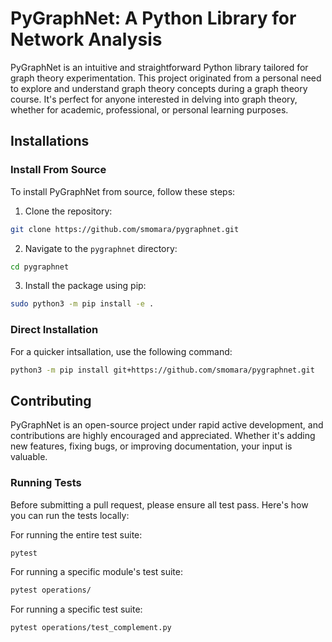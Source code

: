 # PyGraphNet: A Python Library for Network Analysis

PyGraphNet is an intuitive and straightforward Python library tailored for graph theory experimentation. This project originated from a personal need to explore and understand graph theory concepts during a graph theory course. It's perfect for anyone interested in delving into graph theory, whether for academic, professional, or personal learning purposes.

## Installations

### Install From Source
To install PyGraphNet from source, follow these steps:
1. Clone the repository:
```bash
git clone https://github.com/smomara/pygraphnet.git
```
2. Navigate to the `pygraphnet` directory:
```bash
cd pygraphnet
```
3. Install the package using pip:
```bash
sudo python3 -m pip install -e .
```
### Direct Installation
For a quicker intsallation, use the following command:
```bash
python3 -m pip install git+https://github.com/smomara/pygraphnet.git
```

## Contributing
PyGraphNet is an open-source project under rapid active development, and contributions are highly encouraged and appreciated. Whether it's adding new features, fixing bugs, or improving documentation, your input is valuable.

### Running Tests
Before submitting a pull request, please ensure all test pass. Here's how you can run the tests locally:

For running the entire test suite:
```bash
pytest
```

For running a specific module's test suite:
```bash
pytest operations/
```

For running a specific test suite:
```bash
pytest operations/test_complement.py
```